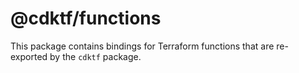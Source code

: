 # @cdktf/functions

This package contains bindings for Terraform functions that are re-exported by the `cdktf` package.
